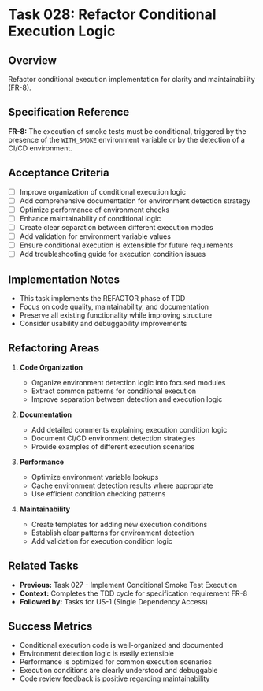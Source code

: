 # Task 028: Refactor Conditional Execution Logic

## Overview
Refactor conditional execution implementation for clarity and maintainability (FR-8).

## Specification Reference
**FR-8:** The execution of smoke tests must be conditional, triggered by the presence of the `WITH_SMOKE` environment variable or by the detection of a CI/CD environment.

## Acceptance Criteria
- [ ] Improve organization of conditional execution logic
- [ ] Add comprehensive documentation for environment detection strategy
- [ ] Optimize performance of environment checks
- [ ] Enhance maintainability of conditional logic
- [ ] Create clear separation between different execution modes
- [ ] Add validation for environment variable values
- [ ] Ensure conditional execution is extensible for future requirements
- [ ] Add troubleshooting guide for execution condition issues

## Implementation Notes
- This task implements the REFACTOR phase of TDD
- Focus on code quality, maintainability, and documentation
- Preserve all existing functionality while improving structure
- Consider usability and debuggability improvements

## Refactoring Areas
1. **Code Organization**
   - Organize environment detection logic into focused modules
   - Extract common patterns for conditional execution
   - Improve separation between detection and execution logic

2. **Documentation**
   - Add detailed comments explaining execution condition logic
   - Document CI/CD environment detection strategies
   - Provide examples of different execution scenarios

3. **Performance**
   - Optimize environment variable lookups
   - Cache environment detection results where appropriate
   - Use efficient condition checking patterns

4. **Maintainability**
   - Create templates for adding new execution conditions
   - Establish clear patterns for environment detection
   - Add validation for execution condition logic

## Related Tasks
- **Previous:** Task 027 - Implement Conditional Smoke Test Execution
- **Context:** Completes the TDD cycle for specification requirement FR-8
- **Followed by:** Tasks for US-1 (Single Dependency Access)

## Success Metrics
- Conditional execution code is well-organized and documented
- Environment detection logic is easily extensible
- Performance is optimized for common execution scenarios
- Execution conditions are clearly understood and debuggable
- Code review feedback is positive regarding maintainability